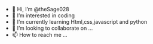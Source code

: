 - 👋 Hi, I’m @theSage028
- 👀 I’m interested in coding
- 🌱 I’m currently learning Html,css,javascript and python
- 💞️ I’m looking to collaborate on ...
- 📫 How to reach me ...

<!---
theSage028/theSage028 is a ✨ special ✨ repository because its `README.md` (this file) appears on your GitHub profile.
You can click the Preview link to take a look at your changes.
--->
